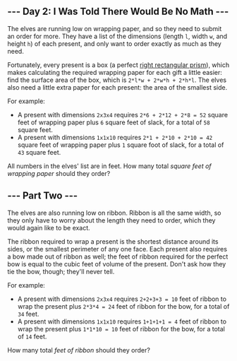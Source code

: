 <article class="day-desc"><h2>--- Day 2: I Was Told There Would Be No Math ---</h2><p>The elves are running low on wrapping paper, and so they need to submit an order for more.  They have a list of the dimensions (length <code>l</code>, width <code>w</code>, and height <code>h</code>) of each present, and only want to order exactly as much as they need.</p>
<p>Fortunately, every present is a box (a perfect <a href="https://en.wikipedia.org/wiki/Cuboid#Rectangular_cuboid">right rectangular prism</a>), which makes calculating the required wrapping paper for each gift a little easier: find the surface area of the box, which is <code>2*l*w + 2*w*h + 2*h*l</code>.  The elves also need a little extra paper for each present: the area of the smallest side.</p>
<p>For example:</p>
<ul>
<li>A present with dimensions <code>2x3x4</code> requires <code>2*6 + 2*12 + 2*8 = 52</code> square feet of wrapping paper plus <code>6</code> square feet of slack, for a total of <code>58</code> square feet.</li>
<li>A present with dimensions <code>1x1x10</code> requires <code>2*1 + 2*10 + 2*10 = 42</code> square feet of wrapping paper plus <code>1</code> square foot of slack, for a total of <code>43</code> square feet.</li>
</ul>
<p>All numbers in the elves' list are in <span title="Yes, I realize most of these presents are luxury yachts.">feet</span>.  How many total <em>square feet of wrapping paper</em> should they order?</p>
</article><article class="day-desc"><h2 id="part2">--- Part Two ---</h2><p>The elves are also running low on ribbon.  Ribbon is all the same width, so they only have to worry about the length they need to order, which they would again like to be exact.</p>
<p>The ribbon required to wrap a present is the shortest distance around its sides, or the smallest perimeter of any one face.  Each present also requires a bow made out of ribbon as well; the feet of ribbon required for the perfect bow is equal to the cubic feet of volume of the present.  Don't ask how they tie the bow, though; they'll never tell.</p>
<p>For example:</p>
<ul>
<li>A present with dimensions <code>2x3x4</code> requires <code>2+2+3+3 = 10</code> feet of ribbon to wrap the present plus <code>2*3*4 = 24</code> feet of ribbon for the bow, for a total of <code>34</code> feet.</li>
<li>A present with dimensions <code>1x1x10</code> requires <code>1+1+1+1 = 4</code> feet of ribbon to wrap the present plus <code>1*1*10 = 10</code> feet of ribbon for the bow, for a total of <code>14</code> feet.</li>
</ul>
<p>How many total <em>feet of ribbon</em> should they order?</p>
</article>
